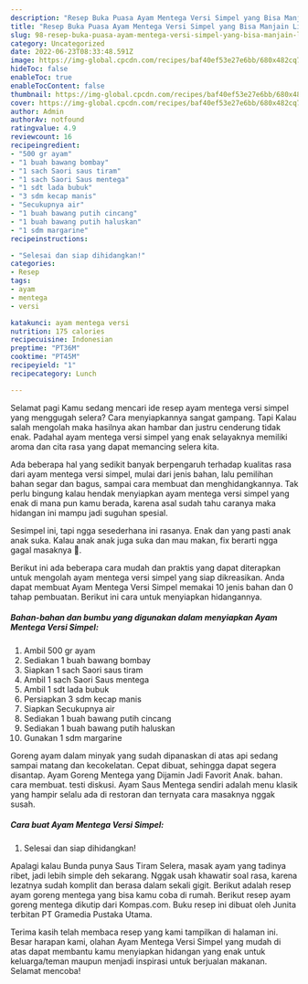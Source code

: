 ```yaml
---
description: "Resep Buka Puasa Ayam Mentega Versi Simpel yang Bisa Manjain Lidah"
title: "Resep Buka Puasa Ayam Mentega Versi Simpel yang Bisa Manjain Lidah"
slug: 98-resep-buka-puasa-ayam-mentega-versi-simpel-yang-bisa-manjain-lidah
category: Uncategorized
date: 2022-06-23T08:33:48.591Z
image: https://img-global.cpcdn.com/recipes/baf40ef53e27e6bb/680x482cq70/ayam-mentega-versi-simpel-foto-resep-utama.jpg
hideToc: false
enableToc: true
enableTocContent: false
thumbnail: https://img-global.cpcdn.com/recipes/baf40ef53e27e6bb/680x482cq70/ayam-mentega-versi-simpel-foto-resep-utama.jpg
cover: https://img-global.cpcdn.com/recipes/baf40ef53e27e6bb/680x482cq70/ayam-mentega-versi-simpel-foto-resep-utama.jpg
author: Admin
authorAv: notfound
ratingvalue: 4.9
reviewcount: 16
recipeingredient:
- "500 gr ayam"
- "1 buah bawang bombay"
- "1 sach Saori saus tiram"
- "1 sach Saori Saus mentega"
- "1 sdt lada bubuk"
- "3 sdm kecap manis"
- "Secukupnya air"
- "1 buah bawang putih cincang"
- "1 buah bawang putih haluskan"
- "1 sdm margarine"
recipeinstructions:

- "Selesai dan siap dihidangkan!"
categories:
- Resep
tags:
- ayam
- mentega
- versi

katakunci: ayam mentega versi 
nutrition: 175 calories
recipecuisine: Indonesian
preptime: "PT36M"
cooktime: "PT45M"
recipeyield: "1"
recipecategory: Lunch

---
```



Selamat pagi Kamu sedang mencari ide resep ayam mentega versi simpel yang menggugah selera? Cara menyiapkannya sangat gampang. Tapi Kalau salah mengolah maka hasilnya akan hambar dan justru cenderung tidak enak. Padahal ayam mentega versi simpel yang enak selayaknya memiliki aroma dan cita rasa yang dapat memancing selera kita.


Ada beberapa hal yang sedikit banyak berpengaruh terhadap kualitas rasa dari ayam mentega versi simpel, mulai dari jenis bahan, lalu pemilihan bahan segar dan bagus, sampai cara membuat dan menghidangkannya. Tak perlu bingung kalau hendak menyiapkan ayam mentega versi simpel yang enak di mana pun kamu berada, karena asal sudah tahu caranya maka hidangan ini mampu jadi suguhan spesial.

Sesimpel ini, tapi ngga sesederhana ini rasanya. Enak dan yang pasti anak anak suka. Kalau anak anak juga suka dan mau makan, fix berarti ngga gagal masaknya 🤭.


Berikut ini ada beberapa cara mudah dan praktis yang dapat diterapkan untuk mengolah ayam mentega versi simpel yang siap dikreasikan. Anda dapat membuat Ayam Mentega Versi Simpel memakai 10 jenis bahan dan 0 tahap pembuatan. Berikut ini cara untuk menyiapkan hidangannya.

<!--inarticleads1-->

##### Bahan-bahan dan bumbu yang digunakan dalam menyiapkan Ayam Mentega Versi Simpel:

1. Ambil 500 gr ayam
1. Sediakan 1 buah bawang bombay
1. Siapkan 1 sach Saori saus tiram
1. Ambil 1 sach Saori Saus mentega
1. Ambil 1 sdt lada bubuk
1. Persiapkan 3 sdm kecap manis
1. Siapkan Secukupnya air
1. Sediakan 1 buah bawang putih cincang
1. Sediakan 1 buah bawang putih haluskan
1. Gunakan 1 sdm margarine


Goreng ayam dalam minyak yang sudah dipanaskan di atas api sedang sampai matang dan kecokelatan. Cepat dibuat, sehingga dapat segera disantap. Ayam Goreng Mentega yang Dijamin Jadi Favorit Anak. bahan. cara membuat. testi diskusi. Ayam Saus Mentega sendiri adalah menu klasik yang hampir selalu ada di restoran dan ternyata cara masaknya nggak susah. 

<!--inarticleads2-->

##### Cara buat Ayam Mentega Versi Simpel:


1. Selesai dan siap dihidangkan!

Apalagi kalau Bunda punya Saus Tiram Selera, masak ayam yang tadinya ribet, jadi lebih simple deh sekarang. Nggak usah khawatir soal rasa, karena lezatnya sudah komplit dan berasa dalam sekali gigit. Berikut adalah resep ayam goreng mentega yang bisa kamu coba di rumah. Berikut resep ayam goreng mentega dikutip dari Kompas.com. Buku resep ini dibuat oleh Junita terbitan PT Gramedia Pustaka Utama. 

Terima kasih telah membaca resep yang kami tampilkan di halaman ini. Besar harapan kami, olahan Ayam Mentega Versi Simpel yang mudah di atas dapat membantu kamu menyiapkan hidangan yang enak untuk keluarga/teman maupun menjadi inspirasi untuk berjualan makanan. Selamat mencoba!
